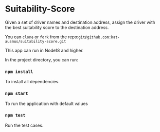 # Suitability-Score
Given a set of driver names and destination address, assign the driver with the best suitability score to the destination address.


You can `clone` or `fork` from the repo:`git@github.com:kat-ausmus/suitability-score.git`

This app can run in Node18 and higher.

In the project directory, you can run:

### `npm install`

To install all dependencies

### `npm start`

To run the application with default values

### `npm test`

Run the test cases.